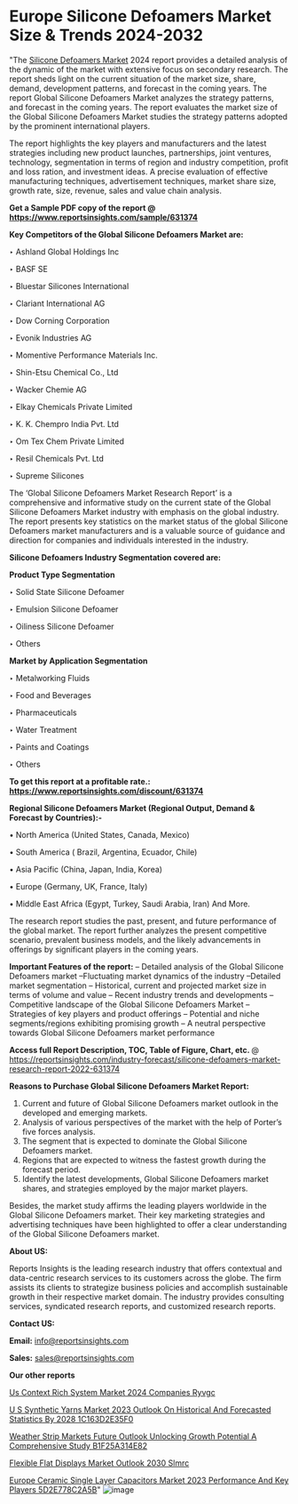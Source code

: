 # Europe Silicone Defoamers Market Size & Trends 2024-2032

 "The <a href=https://www.reportsinsights.com/sample/631374>Silicone Defoamers Market</a> 2024 report provides a detailed analysis of the dynamic of the market with extensive focus on secondary research. The report sheds light on the current situation of the market size, share, demand, development patterns, and forecast in the coming years. The report Global Silicone Defoamers Market analyzes the strategy patterns, and forecast in the coming years. The report evaluates the market size of the Global Silicone Defoamers Market studies the strategy patterns adopted by the prominent international players.

The report highlights the key players and manufacturers and the latest strategies including new product launches, partnerships, joint ventures, technology, segmentation in terms of region and industry competition, profit and loss ration, and investment ideas. A precise evaluation of effective manufacturing techniques, advertisement techniques, market share size, growth rate, size, revenue, sales and value chain analysis.

<strong>Get a Sample PDF copy of the report @ <a href=https://www.reportsinsights.com/sample/631374 style=color:#0000ff;>https://www.reportsinsights.com/sample/631374</a></strong>

<strong>Key Competitors of the Global Silicone Defoamers Market are:</strong>

‣ Ashland Global Holdings Inc

‣ BASF SE

‣ Bluestar Silicones International

‣ Clariant International AG

‣ Dow Corning Corporation

‣ Evonik Industries AG

‣ Momentive Performance Materials Inc.

‣ Shin-Etsu Chemical Co., Ltd

‣ Wacker Chemie AG

‣ Elkay Chemicals Private Limited

‣ K. K. Chempro India Pvt. Ltd

‣ Om Tex Chem Private Limited

‣ Resil Chemicals Pvt. Ltd

‣ Supreme Silicones

The ‘Global Silicone Defoamers Market Research Report’ is a comprehensive and informative study on the current state of the Global Silicone Defoamers Market industry with emphasis on the global industry. The report presents key statistics on the market status of the global Silicone Defoamers market manufacturers and is a valuable source of guidance and direction for companies and individuals interested in the industry.

<strong>Silicone Defoamers Industry Segmentation covered are:</strong>

<strong>Product Type Segmentation</strong>

‣    Solid State Silicone Defoamer

‣ Emulsion Silicone Defoamer

‣ Oiliness Silicone Defoamer

‣ Others

<strong>Market by Application Segmentation</strong>

‣   Metalworking Fluids

‣ Food and Beverages

‣ Pharmaceuticals

‣ Water Treatment

‣ Paints and Coatings

‣ Others

<strong>To get this report at a profitable rate.: <a href=https://www.reportsinsights.com/discount/631374 style=color:#0000ff;>https://www.reportsinsights.com/discount/631374</a></strong>

<strong>Regional Silicone Defoamers Market (Regional Output, Demand &amp; Forecast by Countries):-</strong>

• North America (United States, Canada, Mexico)

• South America ( Brazil, Argentina, Ecuador, Chile)

• Asia Pacific (China, Japan, India, Korea)

• Europe (Germany, UK, France, Italy)

• Middle East Africa (Egypt, Turkey, Saudi Arabia, Iran) And More.

The research report studies the past, present, and future performance of the global market. The report further analyzes the present competitive scenario, prevalent business models, and the likely advancements in offerings by significant players in the coming years.

<strong>Important Features of the report:</strong>
– Detailed analysis of the Global Silicone Defoamers market
–Fluctuating market dynamics of the industry
–Detailed market segmentation
– Historical, current and projected market size in terms of volume and value
– Recent industry trends and developments
– Competitive landscape of the Global Silicone Defoamers Market
– Strategies of key players and product offerings
– Potential and niche segments/regions exhibiting promising growth
– A neutral perspective towards Global Silicone Defoamers market performance

<strong>Access full Report Description, TOC, Table of Figure, Chart, etc. </strong>@   <a href=https://reportsinsights.com/industry-forecast/silicone-defoamers-market-research-report-2022-631374 style=color:#0000ff;>https://reportsinsights.com/industry-forecast/silicone-defoamers-market-research-report-2022-631374</a>

<strong>Reasons to Purchase Global Silicone Defoamers Market Report:</strong>
1. Current and future of Global Silicone Defoamers market outlook in the developed and emerging markets.
2. Analysis of various perspectives of the market with the help of Porter’s five forces analysis.
3. The segment that is expected to dominate the Global Silicone Defoamers market.
4. Regions that are expected to witness the fastest growth during the forecast period.
5. Identify the latest developments, Global Silicone Defoamers market shares, and strategies employed by the major market players.

Besides, the market study affirms the leading players worldwide in the Global Silicone Defoamers market. Their key marketing strategies and advertising techniques have been highlighted to offer a clear understanding of the Global Silicone Defoamers market.

<strong><strong>About US</strong>:</strong>

Reports Insights is the leading research industry that offers contextual and data-centric research services to its customers across the globe. The firm assists its clients to strategize business policies and accomplish sustainable growth in their respective market domain. The industry provides consulting services, syndicated research reports, and customized research reports.

<strong>Contact US:</strong>

<p class=><b>Email:</b> <a href=mailto:info@reportsinsights.com>info@reportsinsights.com</a></p>
<p class=><b>Sales:</b> <a href=mailto:sales@reportsinsights.com>sales@reportsinsights.com</a></p>

<strong>Our other reports</strong>

<a href=https://www.linkedin.com/pulse/us-context-rich-system-market-2024-companies-ryvgc/>Us Context Rich System Market 2024 Companies Ryvgc</a>

<a href=https://medium.com/@aryawankhede943/u-s-synthetic-yarns-market-2023-outlook-on-historical-and-forecasted-statistics-by-2028-1c163d2e35f0>U S Synthetic Yarns Market 2023 Outlook On Historical And Forecasted Statistics By 2028 1C163D2E35F0</a>

<a href=https://medium.com/@tidke9676/weather-strip-markets-future-outlook-unlocking-growth-potential-a-comprehensive-study-b1f25a314e82>Weather Strip Markets Future Outlook Unlocking Growth Potential A Comprehensive Study B1F25A314E82</a>

<a href=https://www.linkedin.com/pulse/flexible-flat-displays-market-outlook-2030-slmrc/>Flexible Flat Displays Market Outlook 2030 Slmrc</a>

<a href=https://medium.com/@g65914336/europe-ceramic-single-layer-capacitors-market-2023-performance-and-key-players-5d2e778c2a5b>Europe Ceramic Single Layer Capacitors Market 2023 Performance And Key Players 5D2E778C2A5B</a>"
![image](https://github.com/daminid12/RImarketresearch/assets/158430485/87331f10-c8d9-49f1-826e-32ff0bb60b9d)
